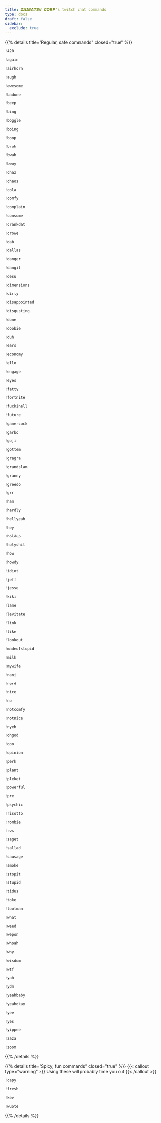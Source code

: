```yaml
---
title: 𝙕𝘼𝙄𝘽𝘼𝙏𝙎𝙐 𝘾𝙊𝙍𝙋's twitch chat commands
type: docs
draft: false
sidebar:
  exclude: true
---
```


{{% details title="Regular, safe commands" closed="true" %}}

```
!420
```

```
!again
```

```
!airhorn
```

```
!augh
```

```
!awesome
```

```
!badone
```

```
!beep
```

```
!bing
```

```
!boggle
```

```
!boing
```

```
!boop
```

```
!bruh
```

```
!bwah
```

```
!bwoy
```

```
!chaz
```

```
!chaos
```

```
!cola
```

```
!comfy
```

```
!complain
```

```
!consume
```

```
!crankdat
```

```
!crowe
```

```
!dab
```

```
!dallas
```

```
!danger
```

```
!dangit
```

```
!desu
```

```
!dimensions
```

```
!dirty
```

```
!disappointed
```

```
!disgusting
```

```
!done
```

```
!doobie
```

```
!duh
```

```
!ears
```

```
!economy
```

```
!ello
```

```
!engage
```

```
!eyes
```

```
!fatty
```

```
!fortnite
```

```
!fuckinell
```

```
!future
```

```
!gamercock
```

```
!garbo
```

```
!goji
```

```
!gottem
```

```
!gragra
```

```
!grandslam
```

```
!granny
```

```
!greedo
```

```
!grr
```

```
!ham
```

```
!hardly
```

```
!hellyeah
```

```
!hey
```

```
!holdup
```

```
!holyshit
```

```
!how
```

```
!howdy
```

```
!idiot
```

```
!jeff
```

```
!jesse
```

```
!kiki
```

```
!lame
```

```
!levitate
```

```
!link
```

```
!like
```

```
!lookout
```

```
!madeofstupid
```

```
!milk
```

```
!mywife
```

```
!nani
```

```
!nerd
```

```
!nice
```

```
!no
```

```
!notcomfy
```

```
!notnice
```

```
!nyeh
```

```
!ohgod
```

```
!ooo
```

```
!opinion
```

```
!perk
```

```
!plant
```

```
!pleket
```

```
!powerful
```

```
!pre
```

```
!psychic
```

```
!risotto
```

```
!rombie
```

```
!rox
```

```
!saget
```

```
!sallad
```

```
!sausage
```

```
!smoke
```

```
!stopit
```

```
!stupid
```

```
!tidus
```

```
!toke
```

```
!toolman
```

```
!what
```

```
!weed
```

```
!wepon
```

```
!whoah
```

```
!why
```

```
!wisdom
```

```
!wtf
```

```
!yah
```

```
!ydm
```

```
!yeahbaby
```

```
!yeahokay
```

```
!yee
```

```
!yes
```

```
!yippee
```

```
!zaza
```

```
!zoom
```

{{% /details %}}

{{% details title="Spicy, fun commands" closed="true" %}}
{{< callout type="warning" >}}
Using these will probably time you out
{{< /callout >}}

```
!capy

```

```
!fresh
```

```
!kev
```

```
!wuote
```

{{% /details %}}
